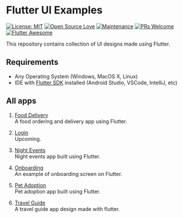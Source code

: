 # Flutter UI Examples

[![License: MIT](https://img.shields.io/badge/License-MIT-yellow.svg)](https://opensource.org/licenses/MIT) [![Open Source Love](https://badges.frapsoft.com/os/v1/open-source.svg?v=102)](https://opensource.org/licenses/MIT) [![Maintenance](https://img.shields.io/badge/Maintained%3F-yes-green.svg)](https://GitHub.com/Naereen/StrapDown.js/graphs/commit-activity) [![PRs Welcome](https://img.shields.io/badge/PRs-welcome-brightgreen.svg?style=flat-square)](http://makeapullrequest.com) [![Flutter Awesome](https://img.shields.io/badge/Awesome-Flutter-blue.svg?longCache=true&style=flat-square)](https://github.com/Solido/awesome-flutter)

This repository contains collection of UI designs made using Flutter.

##  Requirements

- Any Operating System (Windows, MacOS X, Linux)
- IDE with [Flutter SDK](https://flutter.dev/docs/get-started/install) installed (Android Studio, VSCode, IntelliJ, etc)

## All apps

1. [Food Delivery](https://github.com/vcjpierre/flutter-ui-collection/tree/master/flutter_food_delivery)<br>
    A food ordering and delivery app using Flutter.

2. [Login](https://github.com/vcjpierre/flutter-ui-collection/)<br>
    Upcoming.

3. [Night Events](https://github.com/vcjpierre/flutter-ui-collection/tree/master/flutter_night_event)<br>
    Night events app built using Flutter.

4. [Onboarding](https://github.com/vcjpierre/flutter-ui-collection/tree/master/flutter_onboarding)<br>
    An example of onboarding screen on Flutter.

5. [Pet Adoption](https://github.com/vcjpierre/flutter-ui-collection/tree/master/flutter_pet_adoption)<br>
    Pet adoption app built using Flutter.

6. [Travel Guide](https://github.com/vcjpierre/flutter-ui-collection/tree/master/flutter_travel_guide)<br>
    A travel guide app design made with flutter.


